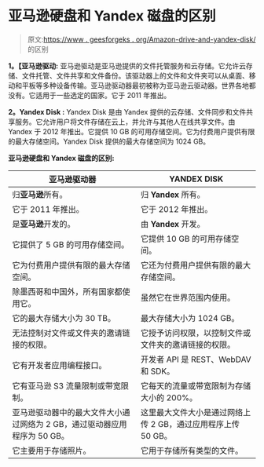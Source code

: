 # 亚马逊硬盘和 Yandex 磁盘的区别

> 原文:[https://www . geesforgeks . org/Amazon-drive-and-yandex-disk/](https://www.geeksforgeeks.org/difference-between-amazon-drive-and-yandex-disk/)的区别

**1。【亚马逊驱动:**
亚马逊驱动是亚马逊提供的文件托管服务和云存储。它允许云存储、文件托管、文件共享和文件备份。该驱动器上的文件和文件夹可以从桌面、移动和平板等多种设备传输。亚马逊驱动器最初被称为亚马逊云驱动器。世界各地都没有。它适用于一些选定的国家。它于 2011 年推出。

**2。Yandex Disk :**
Yandex Disk 是由 Yandex 提供的云存储、文件同步和文件共享服务。它允许用户将文件存储在云上，并允许与其他人在线共享文件。由 Yandex 于 2012 年推出。它提供 10 GB 的可用存储空间。它为付费用户提供有限的最大存储空间。Yandex Disk 提供的最大存储空间为 1024 GB。

**亚马逊硬盘和 Yandex 磁盘的区别:**

<center>

| 亚马逊驱动器 | YANDEX DISK |
| --- | --- |
| 归**亚马逊**所有。 | 归 **Yandex** 所有。 |
| 它于 2011 年推出。 | 它于 2012 年推出。 |
| 是**亚马逊**开发的。 | 由 **Yandex** 开发。 |
| 它提供了 5 GB 的可用存储空间。 | 它提供 10 GB 的可用存储空间。 |
| 它为付费用户提供有限的最大存储空间。 | 它还为付费用户提供有限的最大存储空间。 |
| 除墨西哥和中国外，所有国家都使用它。 | 虽然它在世界范围内使用。 |
| 它的最大存储大小为 30 TB。 | 最大存储大小为 1024 GB。 |
| 无法控制对文件或文件夹的邀请链接的权限。 | 它授予访问权限，以控制文件或文件夹的邀请链接的权限。 |
| 它有开发者应用编程接口。 | 开发者 API 是 REST、WebDAV 和 SDK。 |
| 它有亚马逊 S3 流量限制或带宽限制。 | 它每天的流量或带宽限制为存储大小的 200%。 |
| 亚马逊驱动器中的最大文件大小通过网络为 2 GB，通过驱动器应用程序为 50 GB。 | 这里最大文件大小是通过网络上传 2 GB，通过应用程序上传 50 GB。 |
| 它主要用于存储照片。 | 它用于存储所有类型的文件。 |

</center>